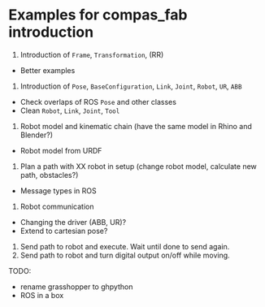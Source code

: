 # Examples for compas_fab introduction

1. Introduction of `Frame`, `Transformation`, (RR)
  * Better examples
1. Introduction of `Pose`, `BaseConfiguration`, `Link`, `Joint`, `Robot`, `UR`, `ABB`
  * Check overlaps of ROS `Pose` and other classes
  * Clean `Robot`, `Link`, `Joint`, `Tool`
1. Robot model and kinematic chain (have the same model in Rhino and Blender?)
  * Robot model from URDF
1. Plan a path with XX robot in setup (change robot model, calculate new path, obstacles?)
  * Message types in ROS
1. Robot communication
  * Changing the driver (ABB, UR)?
  * Extend to cartesian pose?
1. Send path to robot and execute. Wait until done to send again.
1. Send path to robot and turn digital output on/off while moving.

TODO:
* rename grasshopper to ghpython
* ROS in a box
